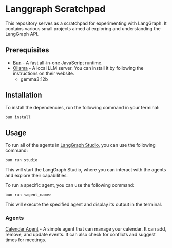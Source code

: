 # Langgraph Scratchpad

This repository serves as a scratchpad for experimenting with LangGraph. It contains various small projects aimed at exploring and understanding the LangGraph API.


## Prerequisites
- [Bun](https://bun.sh) - A fast all-in-one JavaScript runtime.
- [Ollama](https://ollama.com/) - A local LLM server. You can install it by following the instructions on their website.
   - gemma3:12b


## Installation
To install the dependencies, run the following command in your terminal:
```bash
bun install
```

## Usage
To run all of the agents in [LangGraph Studio](https://studio.langgraph.dev), you can use the following command:
```bash
bun run studio
```
This will start the LangGraph Studio, where you can interact with the agents and explore their capabilities.

To run a specific agent, you can use the following command:
```bash
bun run <agent_name>
```
This will execute the specified agent and display its output in the terminal.

### Agents

[Calendar Agent](src/calendar/README.md) - A simple agent that can manage your calendar. It can add, remove, and update events. It can also check for conflicts and suggest times for meetings.